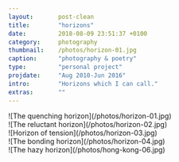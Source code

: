 ```yaml
---
layout:       post-clean
title:        "horizons"
date:         2018-08-09 23:51:37 +0100
category:     photography
thumbnail:    /photos/horizon-01.jpg
caption:      "photography & poetry"
type:         "personal project"
projdate:     "Aug 2010-Jun 2016"
intro:        "Horizons which I can call."
extras:       ""
---
```



<div class="photo entry" markdown="1">
![The quenching horizon](/photos/horizon-01.jpg)
</div>

<div class="photo entry" markdown="1">
![The reluctant horizon](/photos/horizon-02.jpg)
</div>

<div class="photo entry" markdown="1">
![Horizon of tension](/photos/horizon-03.jpg)
</div>

<div class="photo entry" markdown="1">
![The bonding horizon](/photos/horizon-04.jpg)
</div>

<div class="photo entry" markdown="1">
![The hazy horizon](/photos/hong-kong-06.jpg)
</div>